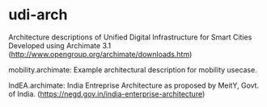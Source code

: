 # udi-arch
Architecture descriptions of Unified Digital Infrastructure for Smart Cities
Developed using Archimate 3.1 (http://www.opengroup.org/archimate/downloads.htm)

mobility.archimate: Example architectural description for mobility usecase. 

IndEA.archimate: India Entreprise Architecture as proposed by MeitY, Govt. of India.
(https://negd.gov.in/india-enterprise-architecture)

